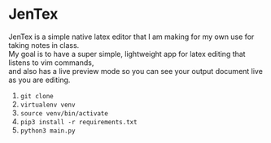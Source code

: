 # JenTex

JenTex is a simple native latex editor that I am making for my own use for taking notes in class. <br>
My goal is to have a super simple, lightweight app for latex editing that listens to vim commands, <br>
and also has a live preview mode so you can see your output document live as you are editing. <br>

1. `git clone ` <br>
2. `virtualenv venv` <br>
3. `source venv/bin/activate` <br>
4. `pip3 install -r requirements.txt` <br>
5. `python3 main.py` <br>

